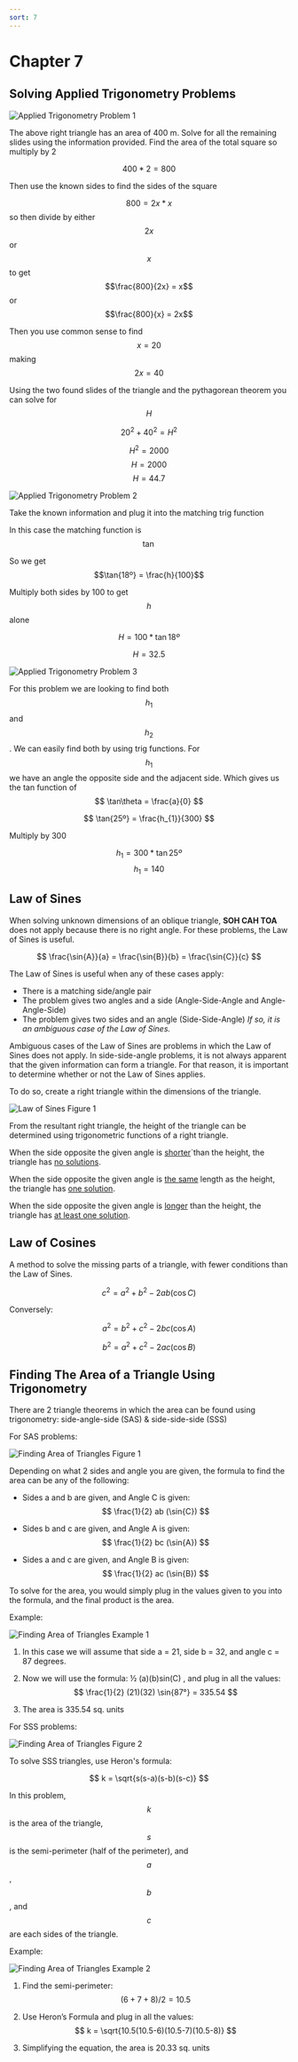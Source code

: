 ```yaml
---
sort: 7
---
```


# Chapter 7

## Solving Applied Trigonometry Problems

![Applied Trigonometry Problem 1](../assets/images/chapter-7/applied-trig-problem-1.png)

The above right triangle has an area of 400 m. Solve for all the remaining slides using the information provided. Find the area of the total square so multiply by 2

$$ 400 * 2 = 800 $$

Then use the known sides to find the sides of the square

$$ 800 = 2x * x $$ so then divide by either $$2x$$ or $$x$$ to get $$\frac{800}{2x} = x$$ or $$\frac{800}{x} = 2x$$

Then you use common sense to find $$x = 20$$ making $$2x = 40$$

Using the two found slides of the triangle and the pythagorean theorem  you  can solve for $$ H $$

$$ 20^2 + 40^2 = H^2 $$

$$ H^2 = 2000 $$
$$ H = 2000 $$
$$ H = 44.7 $$

![Applied Trigonometry Problem 2](../assets/images/chapter-7/applied-trig-problem-2.png)

Take the known information and plug it into the matching trig function

In this case the matching function is $$\tan$$

So we get $$\tan{18º} = \frac{h}{100}$$

Multiply both sides by 100 to get $$h$$ alone

$$ H = 100 * \tan{18º}$$

$$ H = 32.5 $$

![Applied Trigonometry Problem 3](../assets/images/chapter-7/applied-trig-problem-3.png)

For this problem we are looking to find both $$h_{1}$$ and $$h_{2}$$. We can easily find both by using trig functions. For $$h_{1}$$ we have an angle the opposite side and the adjacent side. Which gives us the tan function of $$ \tan\theta = \frac{a}{0} $$

$$ \tan{25º} = \frac{h_{1}}{300} $$

Multiply by 300

$$ h_{1} = 300 * \tan{25º} $$
$$ h_{1} = 140 $$

## Law of Sines

When solving unknown dimensions of an oblique triangle, **SOH CAH TOA** does not apply because there is no right angle. For these problems, the Law of Sines is useful.

$$ \frac{\sin{A}}{a} = \frac{\sin{B}}{b} = \frac{\sin{C}}{c} $$

The Law of Sines is useful when any of these cases apply:
- There is a matching side/angle pair
- The problem gives two angles and a side (Angle-Side-Angle and Angle-Angle-Side)
- The problem gives two sides and an angle (Side-Side-Angle) *If so, it is an ambiguous case of the Law of Sines.*

Ambiguous cases of the Law of Sines are problems in which the Law of Sines does not apply. In side-side-angle problems, it is not always apparent that the given information can form a triangle. For that reason, it is important to determine whether or not the Law of Sines applies.

To do so, create a right triangle within the dimensions of the triangle.

![Law of Sines Figure 1](https://upload.wikimedia.org/wikipedia/commons/thumb/f/f5/Sine_Law_-_Ambiguous_Case.svg/400px-Sine_Law_-_Ambiguous_Case.svg.png)

From the resultant right triangle, the height of the triangle can be determined using trigonometric functions of a right triangle.

When the side opposite the given angle is <u>shorter</u>`than the height, the triangle has <u>no solutions</u>.

When the side opposite the given angle is <u>the same</u> length as the height, the triangle has <u>one solution</u>.

When the side opposite the given angle is <u>longer</u> than the height, the triangle has <u>at least one solution</u>.

## Law of Cosines

A method to solve the missing parts of a triangle, with fewer conditions than the Law of Sines.

$$ c^2 = a^2 + b^2 - 2ab(\cos{C}) $$

Conversely:

$$ a^2 = b^2 + c^2 - 2bc(\cos{A}) $$

$$ b^2 = a^2 + c^2 - 2ac(\cos{B}) $$

## Finding The Area of a Triangle Using Trigonometry

There are 2 triangle theorems in which the area can be found using trigonometry: side-angle-side (SAS) & side-side-side (SSS)

For SAS problems:

![Finding Area of Triangles Figure 1](../assets/images/chapter-7/finding-area-of-triangles-figure-1.png)

Depending on what 2 sides and angle you are given, the formula to find the area can be any of the following:

- Sides a and b are given, and Angle C is given: $$ \frac{1}{2} ab (\sin{C}) $$

- Sides b and c are given, and Angle A is given: $$ \frac{1}{2} bc (\sin{A}) $$

- Sides a and c are given, and Angle B is given: $$ \frac{1}{2} ac (\sin{B}) $$

To solve for the area, you would simply plug in the values given to you into the formula, and the final product is the area. 

Example: 

![Finding Area of Triangles Example 1](../assets/images/chapter-7/finding-area-of-triangles-example-1.png)

1. In this case we will assume that side a = 21, side b = 32, and angle c = 87 degrees. 

2. Now we will use the formula: ½ (a)(b)sin(C) , and plug in all the values: $$ \frac{1}{2} (21)(32) \sin{87°} = 335.54 $$

3. The area is 335.54 sq. units

For SSS problems:

![Finding Area of Triangles Figure 2](../assets/images/chapter-7/finding-area-of-triangles-figure-2.png)

To solve SSS triangles, use Heron's formula:

$$ k = \sqrt{s(s-a)(s-b)(s-c)} $$

In this problem, $$k$$ is the area of the triangle, $$s$$ is the semi-perimeter (half of the perimeter), and $$a$$, $$b$$, and $$c$$ are each sides of the triangle.

Example:

![Finding Area of Triangles Example 2](../assets/images/chapter-7/finding-area-of-triangles-example-2.png)

1. Find the semi-perimeter: $$(6+7+8)/2 = 10.5$$

2. Use Heron’s Formula and plug in all the values: $$ k = \sqrt{10.5(10.5-6)(10.5-7)(10.5-8)} $$

3. Simplifying the equation, the area is 20.33 sq. units

